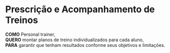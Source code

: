 
# Prescrição e Acompanhamento de Treinos

**COMO** Personal trainer,  
**QUERO** montar planos de treino individualizados para cada aluno,  
**PARA** garantir que tenham resultados conforme seus objetivos e limitações.  
